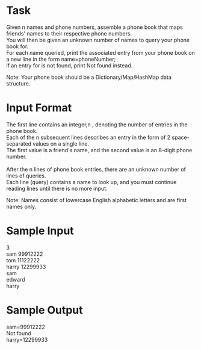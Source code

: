 # Task
Given n names and phone numbers, assemble a phone book that maps friends' names to their respective phone numbers.\
You will then be given an unknown number of names to query your phone book for.\
For each name queried, print the associated entry from your phone book on a new line in the form name=phoneNumber;\
if an entry for  is not found, print Not found instead.

Note: Your phone book should be a Dictionary/Map/HashMap data structure.

# Input Format
The first line contains an integer,n , denoting the number of entries in the phone book.\
Each of the n subsequent lines describes an entry in the form of 2  space-separated values on a single line.\
The first value is a friend's name, and the second value is an 8-digit phone number.\
\
After the n lines of phone book entries, there are an unknown number of lines of queries.\
Each line (query) contains a name to look up, and you must continue reading lines until there is no more input.

Note: Names consist of lowercase English alphabetic letters and are first names only.

# Sample Input

3\
sam 99912222\
tom 11122222\
harry 12299933\
sam\
edward\
harry

# Sample Output

sam=99912222\
Not found\
harry=12299933
